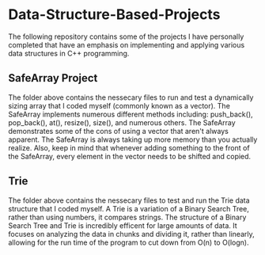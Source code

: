 # Data-Structure-Based-Projects
The following repository contains some of the projects I have personally completed that have an emphasis on implementing and applying various data structures in C++ programming.

## SafeArray Project
The folder above contains the nessecary files to run and test a dynamically sizing array that I coded myself (commonly known as a vector). The SafeArray implements numerous different methods including: push_back(), pop_back(), at(), resize(), size(), and numerous others. The SafeArray demonstrates some of the cons of using a vector that aren't always apparent. The SafeArray is always taking up more memory than you actually realize. Also, keep in mind that whenever adding something to the front of the SafeArray, every element in the vector needs to be shifted and copied.

## Trie
The folder above contains the nessecary files to test and run the Trie data structure that I coded myself. A Trie is a variation of a Binary Search Tree, rather than using numbers, it compares strings. The structure of a Binary Search Tree and Trie is incredibly efficent for large amounts of data. It focuses on analyzing the data in chunks and dividing it, rather than linearly, allowing for the run time of the program to cut down from O(n) to O(logn).
